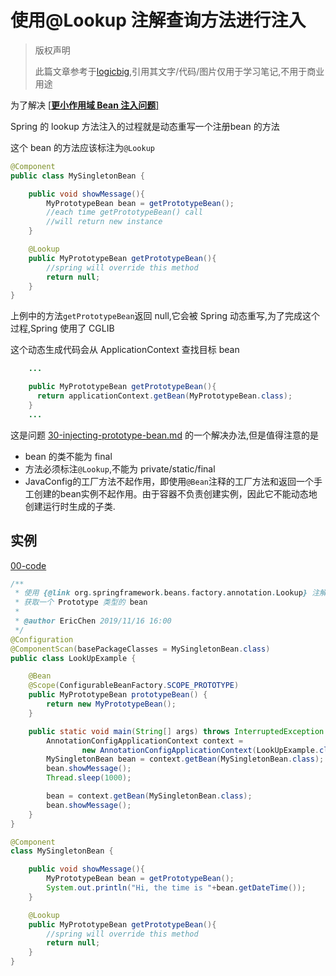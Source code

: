# 使用@Lookup 注解查询方法进行注入

> 版权声明
>
> 此篇文章参考于[logicbig](https://www.logicbig.com/),引用其文字/代码/图片仅用于学习笔记,不用于商业用途

为了解决 [[**更小作用域 Bean 注入问题**]](30-injecting-prototype-bean.md) 

Spring 的 lookup 方法注入的过程就是动态重写一个注册bean 的方法

这个 bean 的方法应该标注为`@Lookup`

```java
@Component
public class MySingletonBean {

    public void showMessage(){
        MyPrototypeBean bean = getPrototypeBean();
        //each time getPrototypeBean() call
        //will return new instance
    }

    @Lookup
    public MyPrototypeBean getPrototypeBean(){
        //spring will override this method
        return null;
    }
}
```

上例中的方法`getPrototypeBean`返回 null,它会被 Spring 动态重写,为了完成这个过程,Spring 使用了 CGLIB

这个动态生成代码会从 ApplicationContext 查找目标 bean 

```java
    ...

    public MyPrototypeBean getPrototypeBean(){
      return applicationContext.getBean(MyPrototypeBean.class);
    }
    ...
```

这是问题 [30-injecting-prototype-bean.md](30-injecting-prototype-bean.md) 的一个解决办法,但是值得注意的是

- bean 的类不能为 final
- 方法必须标注`@Lookup`,不能为 private/static/final
- JavaConfig的工厂方法不起作用，即使用`@Bean`注释的工厂方法和返回一个手工创建的bean实例不起作用。由于容器不负责创建实例，因此它不能动态地创建运行时生成的子类.

## 实例

 [00-code](../../../00-code/notes-spring-framework/src/main/java/cn/eccto/study/springframework/tutorials/lookup) 

```java
/**
 * 使用 {@link org.springframework.beans.factory.annotation.Lookup} 注解完成在一个 Singleton bean 中
 * 获取一个 Prototype 类型的 bean
 *
 * @author EricChen 2019/11/16 16:00
 */
@Configuration
@ComponentScan(basePackageClasses = MySingletonBean.class)
public class LookUpExample {

    @Bean
    @Scope(ConfigurableBeanFactory.SCOPE_PROTOTYPE)
    public MyPrototypeBean prototypeBean() {
        return new MyPrototypeBean();
    }

    public static void main(String[] args) throws InterruptedException {
        AnnotationConfigApplicationContext context =
                new AnnotationConfigApplicationContext(LookUpExample.class);
        MySingletonBean bean = context.getBean(MySingletonBean.class);
        bean.showMessage();
        Thread.sleep(1000);

        bean = context.getBean(MySingletonBean.class);
        bean.showMessage();
    }
}
```

```java
@Component
class MySingletonBean {

    public void showMessage(){
        MyPrototypeBean bean = getPrototypeBean();
        System.out.println("Hi, the time is "+bean.getDateTime());
    }

    @Lookup
    public MyPrototypeBean getPrototypeBean(){
        //spring will override this method
        return null;
    }
}

```

